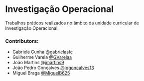 # Investigação Operacional


Trabalhos práticos realizados no âmbito da unidade curricular de Investigação Operacional

### Contributors:
- Gabriela Cunha [@gabrielasfc](https://github.com/gabrielasfc)
- Guilherme Varela [@GVarelaa](https://github.com/GVarelaa)
- João Martins [@jmartins9](https://github.com/jmartins9)
- João Pedro Gonçalves [@jpgoncalves13](https://github.com/jpgoncalves13)
- Miguel Braga [@MiguelB625](https://github.com/MiguelB625)

